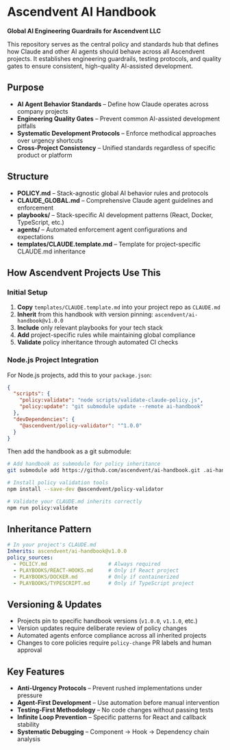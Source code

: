 # Ascendvent AI Handbook

**Global AI Engineering Guardrails for Ascendvent LLC**

This repository serves as the central policy and standards hub that defines how Claude and other AI agents should behave across all Ascendvent projects. It establishes engineering guardrails, testing protocols, and quality gates to ensure consistent, high-quality AI-assisted development.

## Purpose
- **AI Agent Behavior Standards** – Define how Claude operates across company projects
- **Engineering Quality Gates** – Prevent common AI-assisted development pitfalls
- **Systematic Development Protocols** – Enforce methodical approaches over urgency shortcuts
- **Cross-Project Consistency** – Unified standards regardless of specific product or platform

## Structure
- **POLICY.md** – Stack-agnostic global AI behavior rules and protocols
- **CLAUDE_GLOBAL.md** – Comprehensive Claude agent guidelines and enforcement
- **playbooks/** – Stack-specific AI development patterns (React, Docker, TypeScript, etc.)
- **agents/** – Automated enforcement agent configurations and expectations
- **templates/CLAUDE.template.md** – Template for project-specific CLAUDE.md inheritance

## How Ascendvent Projects Use This

### Initial Setup
1. **Copy** `templates/CLAUDE.template.md` into your project repo as `CLAUDE.md`
2. **Inherit** from this handbook with version pinning: `ascendvent/ai-handbook@v1.0.0`
3. **Include** only relevant playbooks for your tech stack
4. **Add** project-specific rules while maintaining global compliance
5. **Validate** policy inheritance through automated CI checks

### Node.js Project Integration
For Node.js projects, add this to your `package.json`:

```json
{
  "scripts": {
    "policy:validate": "node scripts/validate-claude-policy.js",
    "policy:update": "git submodule update --remote ai-handbook"
  },
  "devDependencies": {
    "@ascendvent/policy-validator": "^1.0.0"
  }
}
```

Then add the handbook as a git submodule:
```bash
# Add handbook as submodule for policy inheritance
git submodule add https://github.com/ascendvent/ai-handbook.git .ai-handbook

# Install policy validation tools
npm install --save-dev @ascendvent/policy-validator

# Validate your CLAUDE.md inherits correctly
npm run policy:validate
```

## Inheritance Pattern
```yaml
# In your project's CLAUDE.md
Inherits: ascendvent/ai-handbook@v1.0.0
policy_sources:
  - POLICY.md                    # Always required
  - PLAYBOOKS/REACT-HOOKS.md     # Only if React project
  - PLAYBOOKS/DOCKER.md          # Only if containerized
  - PLAYBOOKS/TYPESCRIPT.md      # Only if TypeScript project
```

## Versioning & Updates
- Projects pin to specific handbook versions (`v1.0.0`, `v1.1.0`, etc.)
- Version updates require deliberate review of policy changes
- Automated agents enforce compliance across all inherited projects
- Changes to core policies require `policy-change` PR labels and human approval

## Key Features
- **Anti-Urgency Protocols** – Prevent rushed implementations under pressure
- **Agent-First Development** – Use automation before manual intervention
- **Testing-First Methodology** – No code changes without passing tests
- **Infinite Loop Prevention** – Specific patterns for React and callback stability
- **Systematic Debugging** – Component → Hook → Dependency chain analysis

